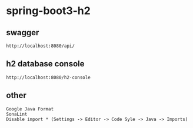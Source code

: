 # spring-boot3-h2

## swagger
    http://localhost:8080/api/

## h2 database console
    http://localhost:8080/h2-console

## other
    Google Java Format
    SonaLint
    Disable import * (Settings -> Editor -> Code Syle -> Java -> Imports)
